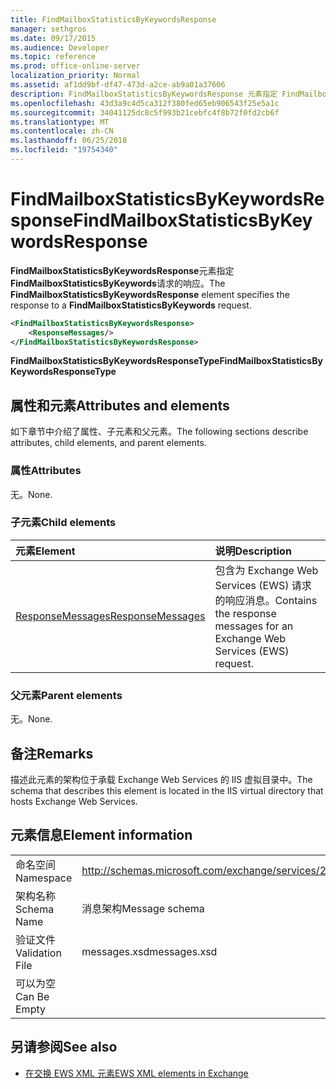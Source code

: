 ```yaml
---
title: FindMailboxStatisticsByKeywordsResponse
manager: sethgros
ms.date: 09/17/2015
ms.audience: Developer
ms.topic: reference
ms.prod: office-online-server
localization_priority: Normal
ms.assetid: af1dd9bf-df47-473d-a2ce-ab9a01a37606
description: FindMailboxStatisticsByKeywordsResponse 元素指定 FindMailboxStatisticsByKeywords 请求的响应。
ms.openlocfilehash: 43d3a9c4d5ca312f380fed65eb906543f25e5a1c
ms.sourcegitcommit: 34041125dc8c5f993b21cebfc4f8b72f0fd2cb6f
ms.translationtype: MT
ms.contentlocale: zh-CN
ms.lasthandoff: 06/25/2018
ms.locfileid: "19754340"
---
```

# <a name="findmailboxstatisticsbykeywordsresponse"></a><span data-ttu-id="f41f3-103">FindMailboxStatisticsByKeywordsResponse</span><span class="sxs-lookup"><span data-stu-id="f41f3-103">FindMailboxStatisticsByKeywordsResponse</span></span>

<span data-ttu-id="f41f3-104">**FindMailboxStatisticsByKeywordsResponse**元素指定**FindMailboxStatisticsByKeywords**请求的响应。</span><span class="sxs-lookup"><span data-stu-id="f41f3-104">The **FindMailboxStatisticsByKeywordsResponse** element specifies the response to a **FindMailboxStatisticsByKeywords** request.</span></span> 
  
```XML
<FindMailboxStatisticsByKeywordsResponse>
    <ResponseMessages/>
</FindMailboxStatisticsByKeywordsResponse>
```

 <span data-ttu-id="f41f3-105">**FindMailboxStatisticsByKeywordsResponseType**</span><span class="sxs-lookup"><span data-stu-id="f41f3-105">**FindMailboxStatisticsByKeywordsResponseType**</span></span>
## <a name="attributes-and-elements"></a><span data-ttu-id="f41f3-106">属性和元素</span><span class="sxs-lookup"><span data-stu-id="f41f3-106">Attributes and elements</span></span>

<span data-ttu-id="f41f3-107">如下章节中介绍了属性、子元素和父元素。</span><span class="sxs-lookup"><span data-stu-id="f41f3-107">The following sections describe attributes, child elements, and parent elements.</span></span>
  
### <a name="attributes"></a><span data-ttu-id="f41f3-108">属性</span><span class="sxs-lookup"><span data-stu-id="f41f3-108">Attributes</span></span>

<span data-ttu-id="f41f3-109">无。</span><span class="sxs-lookup"><span data-stu-id="f41f3-109">None.</span></span>
  
### <a name="child-elements"></a><span data-ttu-id="f41f3-110">子元素</span><span class="sxs-lookup"><span data-stu-id="f41f3-110">Child elements</span></span>

|<span data-ttu-id="f41f3-111">**元素**</span><span class="sxs-lookup"><span data-stu-id="f41f3-111">**Element**</span></span>|<span data-ttu-id="f41f3-112">**说明**</span><span class="sxs-lookup"><span data-stu-id="f41f3-112">**Description**</span></span>|
|:-----|:-----|
|[<span data-ttu-id="f41f3-113">ResponseMessages</span><span class="sxs-lookup"><span data-stu-id="f41f3-113">ResponseMessages</span></span>](responsemessages.md) <br/> |<span data-ttu-id="f41f3-114">包含为 Exchange Web Services (EWS) 请求的响应消息。</span><span class="sxs-lookup"><span data-stu-id="f41f3-114">Contains the response messages for an Exchange Web Services (EWS) request.</span></span>  <br/> |
   
### <a name="parent-elements"></a><span data-ttu-id="f41f3-115">父元素</span><span class="sxs-lookup"><span data-stu-id="f41f3-115">Parent elements</span></span>

<span data-ttu-id="f41f3-116">无。</span><span class="sxs-lookup"><span data-stu-id="f41f3-116">None.</span></span>
  
## <a name="remarks"></a><span data-ttu-id="f41f3-117">备注</span><span class="sxs-lookup"><span data-stu-id="f41f3-117">Remarks</span></span>

<span data-ttu-id="f41f3-118">描述此元素的架构位于承载 Exchange Web Services 的 IIS 虚拟目录中。</span><span class="sxs-lookup"><span data-stu-id="f41f3-118">The schema that describes this element is located in the IIS virtual directory that hosts Exchange Web Services.</span></span>
  
## <a name="element-information"></a><span data-ttu-id="f41f3-119">元素信息</span><span class="sxs-lookup"><span data-stu-id="f41f3-119">Element information</span></span>

|||
|:-----|:-----|
|<span data-ttu-id="f41f3-120">命名空间</span><span class="sxs-lookup"><span data-stu-id="f41f3-120">Namespace</span></span>  <br/> |http://schemas.microsoft.com/exchange/services/2006/messages  <br/> |
|<span data-ttu-id="f41f3-121">架构名称</span><span class="sxs-lookup"><span data-stu-id="f41f3-121">Schema Name</span></span>  <br/> |<span data-ttu-id="f41f3-122">消息架构</span><span class="sxs-lookup"><span data-stu-id="f41f3-122">Message schema</span></span>  <br/> |
|<span data-ttu-id="f41f3-123">验证文件</span><span class="sxs-lookup"><span data-stu-id="f41f3-123">Validation File</span></span>  <br/> |<span data-ttu-id="f41f3-124">messages.xsd</span><span class="sxs-lookup"><span data-stu-id="f41f3-124">messages.xsd</span></span>  <br/> |
|<span data-ttu-id="f41f3-125">可以为空</span><span class="sxs-lookup"><span data-stu-id="f41f3-125">Can Be Empty</span></span>  <br/> ||
   
## <a name="see-also"></a><span data-ttu-id="f41f3-126">另请参阅</span><span class="sxs-lookup"><span data-stu-id="f41f3-126">See also</span></span>



- [<span data-ttu-id="f41f3-127">在交换 EWS XML 元素</span><span class="sxs-lookup"><span data-stu-id="f41f3-127">EWS XML elements in Exchange</span></span>](ews-xml-elements-in-exchange.md)

